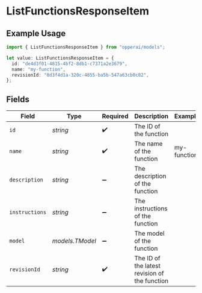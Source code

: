 # ListFunctionsResponseItem

## Example Usage

```typescript
import { ListFunctionsResponseItem } from "opperai/models";

let value: ListFunctionsResponseItem = {
  id: "de4d3f01-4815-4bf2-8db1-c7371a2e3679",
  name: "my-function",
  revisionId: "8d3f4d1a-320c-4855-ba5b-547a63cb0c82",
};
```

## Fields

| Field                                         | Type                                          | Required                                      | Description                                   | Example                                       |
| --------------------------------------------- | --------------------------------------------- | --------------------------------------------- | --------------------------------------------- | --------------------------------------------- |
| `id`                                          | *string*                                      | :heavy_check_mark:                            | The ID of the function                        |                                               |
| `name`                                        | *string*                                      | :heavy_check_mark:                            | The name of the function                      | my-function                                   |
| `description`                                 | *string*                                      | :heavy_minus_sign:                            | The description of the function               |                                               |
| `instructions`                                | *string*                                      | :heavy_minus_sign:                            | The instructions of the function              |                                               |
| `model`                                       | *models.TModel*                               | :heavy_minus_sign:                            | The model of the function                     |                                               |
| `revisionId`                                  | *string*                                      | :heavy_check_mark:                            | The ID of the latest revision of the function |                                               |